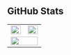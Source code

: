 ## GitHub Stats

<table>
   <tr>
      <td valign="top">
         <img src="https://github-readme-stats.vercel.app/api?username=mihaigabriel16&show_icons=true&count_private=true&hide_border=true&theme=react" align="left" style="width: 100%" />
      </td>
      <td valign="top">
         <img src="https://github-readme-streak-stats.herokuapp.com/?user=mihaigabriel16&theme=react" align="left" style="width: 100%" />
      </td>
   </tr>
   <tr>
      <td valign="top" colspan="2">
         <img src="https://github-readme-stats.vercel.app/api/top-langs/?username=mihaigabriel16&hide_border=true&layout=compact&theme=react" align="left" style="width: 100%"/>
      </td>
   </tr>
</table>
